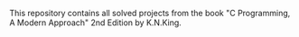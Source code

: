 This repository contains all solved projects from the book "C Programming, A Modern Approach" 2nd Edition by K.N.King.
